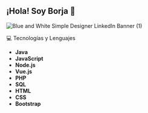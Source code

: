 ## ¡Hola! Soy Borja 👋

![Blue and White Simple Designer LinkedIn Banner (1)](https://github.com/user-attachments/assets/10eb49d2-7fcc-4bae-a944-236178023e56)

💻 Tecnologías y Lenguajes

- **Java**
- **JavaScript**
- **Node.js**
- **Vue.js**
- **PHP**
- **SQL**
- **HTML**
- **CSS**
- **Bootstrap**












<!--
**BorjaCamara96/BorjaCamara96** is a ✨ _special_ ✨ repository because its `README.md` (this file) appears on your GitHub profile.

Here are some ideas to get you started:

- 🔭 I’m currently working on ...
- 🌱 I’m currently learning ...
- 👯 I’m looking to collaborate on ...
- 🤔 I’m looking for help with ...
- 💬 Ask me about ...
- 📫 How to reach me: ...
- 😄 Pronouns: ...
- ⚡ Fun fact: ...
-->
